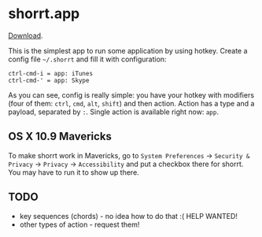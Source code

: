 # shorrt.app

[Download](https://github.com/piranha/shorrt/releases/1.0/2048/shorrt.zip).

This is the simplest app to run some application by using hotkey. Create a
config file `~/.shorrt` and fill it with configuration:

```
ctrl-cmd-i = app: iTunes
ctrl-cmd-' = app: Skype
```

As you can see, config is really simple: you have your hotkey with modifiers
(four of them: `ctrl`, `cmd`, `alt`, `shift`) and then action. Action has a type
and a payload, separated by `:`. Single action is available right now: `app`.

## OS X 10.9 Mavericks

To make shorrt work in Mavericks, go to `System Preferences` -> `Security & Privacy`
-> `Privacy` -> `Accessibility` and put a checkbox there for shorrt. You may
have to run it to show up there.

## TODO

 - key sequences (chords) - no idea how to do that :( HELP WANTED!
 - other types of action - request them!
